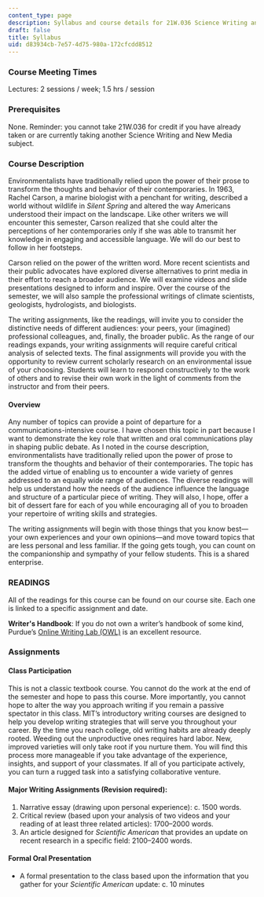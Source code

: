 ```yaml
---
content_type: page
description: Syllabus and course details for 21W.036 Science Writing and New Media.
draft: false
title: Syllabus
uid: d83934cb-7e57-4d75-980a-172cfcdd8512
---
```

### Course Meeting Times

Lectures: 2 sessions / week; 1.5 hrs / session

### Prerequisites

None. Reminder: you cannot take 21W.036 for credit if you have already taken or are currently taking another Science Writing and New Media subject.

### Course Description

Environmentalists have traditionally relied upon the power of their prose to transform the thoughts and behavior of their contemporaries. In 1963, Rachel Carson, a marine biologist with a penchant for writing, described a world without wildlife in *Silent Spring* and altered the way Americans understood their impact on the landscape. Like other writers we will encounter this semester, Carson realized that she could alter the perceptions of her contemporaries only if she was able to transmit her knowledge in engaging and accessible language. We will do our best to follow in her footsteps.   

Carson relied on the power of the written word. More recent scientists and their public advocates have explored diverse alternatives to print media in their effort to reach a broader audience. We will examine videos and slide presentations designed to inform and inspire. Over the course of the semester, we will also sample the professional writings of climate scientists, geologists, hydrologists, and biologists.

The writing assignments, like the readings, will invite you to consider the distinctive needs of different audiences: your peers, your (imagined) professional colleagues, and, finally, the broader public. As the range of our readings expands, your writing assignments will require careful critical analysis of selected texts. The final assignments will provide you with the opportunity to review current scholarly research on an environmental issue of your choosing. Students will learn to respond constructively to the work of others and to revise their own work in the light of comments from the instructor and from their peers.

#### Overview

Any number of topics can provide a point of departure for a communications-intensive course. I have chosen this topic in part because I want to demonstrate the key role that written and oral communications play in shaping public debate. As I noted in the course description, environmentalists have traditionally relied upon the power of prose to transform the thoughts and behavior of their contemporaries. The topic has the added virtue of enabling us to encounter a wide variety of genres addressed to an equally wide range of audiences. The diverse readings will help us understand how the needs of the audience influence the language and structure of a particular piece of writing. They will also, I hope, offer a bit of dessert fare for each of you while encouraging all of you to broaden your repertoire of writing skills and strategies.

The writing assignments will begin with those things that you know best—your own experiences and your own opinions—and move toward topics that are less personal and less familiar. If the going gets tough, you can count on the companionship and sympathy of your fellow students. This is a shared enterprise.

### READINGS

All of the readings for this course can be found on our course site. Each one is linked to a specific assignment and date.

**Writer's Handbook**: If you do not own a writer’s handbook of some kind, Purdue’s [Online Writing Lab (OWL)](https://owl.purdue.edu/) is an excellent resource. 

### Assignments

#### Class Participation

This is not a classic textbook course. You cannot do the work at the end of the semester and hope to pass this course. More importantly, you cannot hope to alter the way you approach writing if you remain a passive spectator in this class. MIT’s introductory writing courses are designed to help you develop writing strategies that will serve you throughout your career. By the time you reach college, old writing habits are already deeply rooted. Weeding out the unproductive ones requires hard labor. New, improved varieties will only take root if you nurture them. You will find this process more manageable if you take advantage of the experience, insights, and support of your classmates. If all of you participate actively, you can turn a rugged task into a satisfying collaborative venture.

#### Major Writing Assignments (Revision required): 

1. Narrative essay (drawing upon personal experience): c. 1500 words.
2. Critical review (based upon your analysis of two videos and your reading of at least three related articles): 1700–2000 words.
3. An article designed for *Scientific American* that provides an update on recent research in a specific field: 2100–2400 words.

#### Formal Oral Presentation

- A formal presentation to the class based upon the information that you gather for your *Scientific American* update: c. 10 minutes
